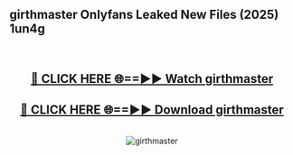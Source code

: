 <h2>girthmaster Onlyfans Leaked New Files (2025) 1un4g</h2>
<br>
<div align="center">
<h2><a href="https://mediafiles.top/girthmaster&ref=git" rel="nofollow">🔴 CLICK HERE 🌐==►► Watch girthmaster</a></h2>
<h2><a href="https://mediafiles.top/girthmaster&ref=git" rel="nofollow">🔴 CLICK HERE 🌐==►► Download girthmaster</a></h2>
<br>
<a href="https://mediafiles.top/girthmaster&ref=git" rel="nofollow" data-target="animated-image.originalLink"><img src="https://i.ibb.co.com/xMMVF88/686577567.gif" alt="girthmaster" style="max-width: 100%; display: inline-block;" data-target="animated-image.originalImage"></a>
</div>
<br>
<br>